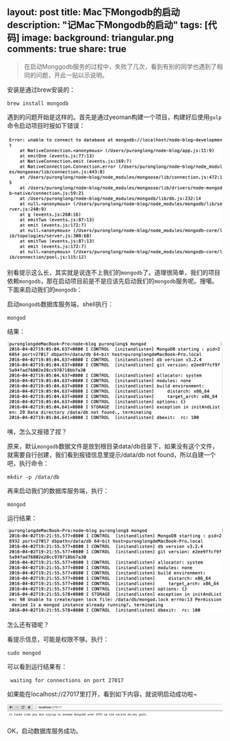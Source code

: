 layout: post
title: Mac下Mongodb的启动
description: "记Mac下Mongodb的启动"
tags: [代码]
image:
background: triangular.png
comments: true
share: true
---

>在启动Monggodb服务的过程中，失败了几次，看到有别的同学也遇到了相同的问题，开此一贴以示说明。

安装是通过brew安装的：

	brew install mongodb

遇到的问题开始是这样的。首先是通过yeoman构建一个项目，构建好后使用```gulp```命令启动项目时报如下错误：

![img](./images/article/2016-4-2/1.png)

别看提示这么长，其实就是说连不上我们的```mongodb```了。道理很简单，我们的项目依赖```mongodb```，那在启动项目前是不是应该先启动我们的```mongodb```服务呢。搜噶。下面来启动我们的```mongodb```：

启动```mongodb```数据库服务端，shell执行：

	mongod

结果：

![img](./images/article/2016-4-2/2.png)

咦，怎么又报错了捏？

原来，默认```mongodb```数据文件是放到根目录data/db目录下，如果没有这个文件，就需要自行创建，我们看到报错信息里提示/data/db not found，所以自建一个吧，执行命令：

	mkdir -p /data/db

再来启动我们的数据库服务端，执行：

	mongod

运行结果：

![img](./images/article/2016-4-2/3.png)

怎么还有错呢？

看提示信息，可能是权限不够。执行：

	sudo mongod

可以看到运行结果有：

	 waiting for connections on port 27017

如果能在localhost://27017里打开，看到如下内容，就说明启动成功啦~

![img](./images/article/2016-4-2/4.png)

OK，启动数据库服务成功。
